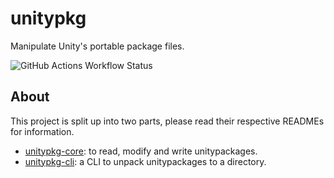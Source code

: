 # unitypkg

Manipulate Unity's portable package files.

![GitHub Actions Workflow Status](https://img.shields.io/github/actions/workflow/status/bddvlpr/unitypkg/rust-ci.yml)

## About

This project is split up into two parts, please read their respective READMEs for information.

- [unitypkg-core](./crates/unitypkg-core): to read, modify and write unitypackages.
- [unitypkg-cli](./crates/unitypkg-cli): a CLI to unpack unitypackages to a directory.
